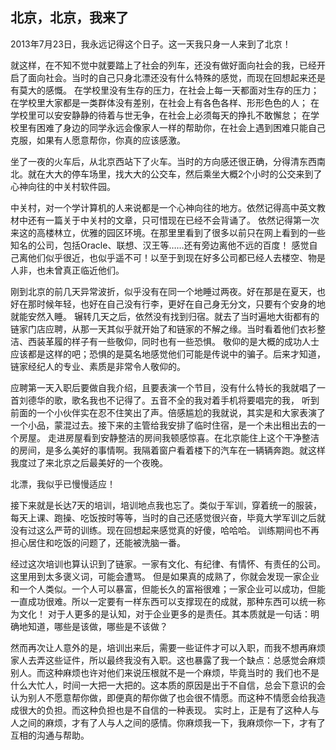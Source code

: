 ## 北京，北京，我来了

2013年7月23日，我永远记得这个日子。这一天我只身一人来到了北京！

就这样，在不知不觉中就要踏上了社会的列车，还没有做好面向社会的我，已经开启了面向社会。当时的自己只身北漂还没有什么特殊的感觉，而现在回想起来还是有莫大的感慨。
在学校里没有生存的压力，在社会上每一天都面对生存的压力；在学校里大家都是一类群体没有差别，在社会上有各色各样、形形色色的人；
在学校里可以安安静静的待着与世无争，在社会上必须每天的挣扎不敢懈怠；
在学校里有困难了身边的同学永远会像家人一样的帮助你，在社会上遇到困难只能自己克服，如果有人愿意帮你，你真的应该感激。

坐了一夜的火车后，从北京西站下了火车。当时的方向感还很正确，分得清东西南北。就在大大的停车场里，找大大的公交车，然后乘坐大概2个小时的公交来到了心神向往的中关村软件园。

中关村，对一个学计算机的人来说都是一个心神向往的地方。依然记得高中英文教材中还有一篇关于中关村的文章，只可惜现在已经不会背诵了。
依然记得第一次来这的高楼林立，优雅的园区环境。在那里里看到了很多以前只在网上看到的一些知名的公司，包括Oracle、联想、汉王等……还有旁边离他不远的百度！
感觉自己离他们似乎很近，也似乎遥不可！以至于到现在好多公司都已经人去楼空、物是人非，也未曾真正临近他们。

刚到北京的前几天异常波折，似乎没有在同一个地睡过两夜。好在那是在夏天，也好在那时候年轻，也好在自己没有行李，更好在自己身无分文，只要有个安身的地就能安然入睡。
辗转几天之后，依然没有找到归宿。就去了当时遍地大街都有的链家门店应聘，从那一天其似乎就开始了和链家的不解之缘。当时看着他们衣衫整洁、西装革履的样子有一些敬仰，同时也有一些恐惧。
敬仰的是大概的成功人士应该都是这样的吧；恐惧的是莫名地感觉他们可能是传说中的骗子。后来才知道，链家经纪人的专业、素质是非常令人敬仰的。

应聘第一天入职后要做自我介绍，且要表演一个节目，没有什么特长的我就唱了一首刘德华的歌，歌名我也不记得了。五音不全的我对着手机将要唱完的我，
听到前面的一个小伙伴实在忍不住笑出了声。倍感尴尬的我就说，其实是和大家表演了一个小品，蒙混过去。接下来的主管给我安排了临时住宿，是一个未出租出去的一个房屋。
走进房屋看到安静整洁的房间我顿感惊喜。在北京能住上这个干净整洁的房间，是多么美好的事情啊。我隔着窗户看着楼下的汽车在一辆辆奔跑。就这样我度过了来北京之后最美好的一个夜晚。

北漂，我似乎已慢慢适应！

接下来就是长达7天的培训，培训地点我也忘了。类似于军训，穿着统一的服装，每天上课、跑操、吃饭按时等等，当时的自己还感觉很兴奋，毕竟大学军训之后就没有过这么严苛的训练。现在回想起来感觉真的好傻，哈哈哈。
训练期间也不再担心居住和吃饭的问题了，还能被洗脑一番。

经过这次培训也算认识到了链家。一家有文化、有纪律、有情怀、有责任的公司。这里用到太多褒义词，可能会遭骂。
但是如果真的成熟了，你就会发现一家企业和一个人类似。一个人可以暴富，但能长久的富裕很难；一家企业可以成功，但能一直成功很难。所以一定要有一样东西可以支撑现在的成就，那种东西可以统一称为文化！
对于人更多的是认知，对于企业更多的是责任。其本质就是一句话：明确地知道，哪些是该做，哪些是不该做？

然而再次让人意外的是，培训出来后，需要一些证件才可以入职，而我不想再麻烦家人去弄这些证件，所以最终我没有入职。这也暴露了我一个缺点：总感觉会麻烦别人。而这种麻烦也许对他们来说压根就不是一个麻烦，毕竟当时的
我们也不是什么大忙人，时间一大把一大把的。这本质的原因是出于不自信，总会下意识的会认为别人不愿意帮你做，即便真的帮你做了也会很不情愿。而这种不情愿会给我造成很大的负担。而这种负担也是不自信的一种表现。
实时上，正是有了这种人与人之间的麻烦，才有了人与人之间的感情。你麻烦我一下，我麻烦你一下，才有了互相的沟通与帮助。




